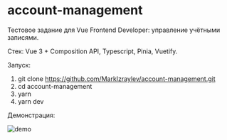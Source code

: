# account-management

Тестовое задание для Vue Frontend Developer: управление учётными записями.

Стек: Vue 3 + Composition API, Typescript, Pinia, Vuetify.

Запуск:
1. git clone https://github.com/MarkIzraylev/account-management.git
2. cd account-management
3. yarn
4. yarn dev

Демонстрация:

![demo](https://github.com/user-attachments/assets/99992566-cd2c-4870-83df-8402329319e5)
